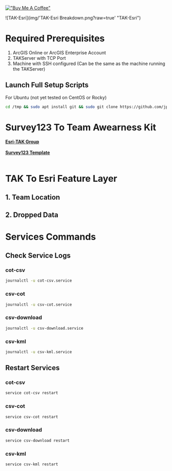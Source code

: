 [!["Buy Me A Coffee"](https://www.buymeacoffee.com/assets/img/custom_images/orange_img.png)](https://www.buymeacoffee.com/jpat)

![TAK-Esri](img/'TAK-Esri Breakdown.png?raw=true' "TAK-Esri")



# Required Prerequisites
1. ArcGIS Online or ArcGIS Enterprise Account 
2. TAKServer with TCP Port 
3. Machine with SSH configured (Can be the same as the machine running the TAKServer)

## Launch Full Setup Scripts
For Ubuntu (not yet tested on CentOS or Rocky)
```bash
cd /tmp && sudo apt install git && sudo git clone https://github.com/jpat-12/TeamAwearnessKit-Esri-Integration.git && cd TeamAwearnessKit-Esri-Integration && cd scripts && chmod +x ubuntu.sh && cd /opt/TAK-Esri && ls -la 
```


# Survey123 To Team Awearness Kit
**[Esri-TAK Group](https://arcg.is/1DyOD80)** <br /><br />
**[Survey123 Template](https://survey123.arcgis.com/surveys)** <br /><br />


# TAK To Esri Feature Layer
## 1. Team Location


## 2. Dropped Data 


# Services Commands

## Check Service Logs
### cot-csv
```bash
journalctl -u cot-csv.service
``` 
###  csv-cot
```bash
journalctl -u csv-cot.service
```
### csv-download
```bash
journalctl -u csv-download.service
```
### csv-kml
```bash
journalctl -u csv-kml.service
```


## Restart Services
### cot-csv
```bash
service cot-csv restart
```
### csv-cot
```bash
service csv-cot restart
```
### csv-download 
```bash
service csv-download restart
```
### csv-kml 
```bash
service csv-kml restart
```

